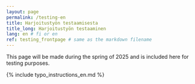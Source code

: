 ```yaml
---
layout: page
permalink: /testing-en
title: Harjoitustyön testaamisesta
title_long: Harjoitustyön testaaminen
lang: en # fi or en
ref: testing_frontpage # same as the markdown filename
---
```


This page will be made during the spring of 2025 and is included here for testing purposes. 


{% include typo_instructions_en.md %}
